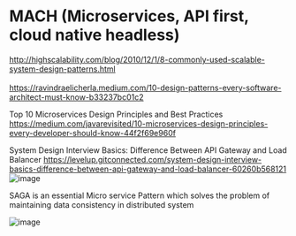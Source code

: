 # MACH (Microservices, API first, cloud native headless)
http://highscalability.com/blog/2010/12/1/8-commonly-used-scalable-system-design-patterns.html <br/> <br/>
https://ravindraelicherla.medium.com/10-design-patterns-every-software-architect-must-know-b33237bc01c2 <br/>

Top 10 Microservices Design Principles and Best Practices
https://medium.com/javarevisited/10-microservices-design-principles-every-developer-should-know-44f2f69e960f

System Design Interview Basics: Difference Between API Gateway and Load Balancer
https://levelup.gitconnected.com/system-design-interview-basics-difference-between-api-gateway-and-load-balancer-60260b568121
![image](https://user-images.githubusercontent.com/43515480/234581615-17e84c36-750c-4e24-a874-27e58f289cae.png)

SAGA is an essential Micro service Pattern which solves the problem of maintaining data consistency in distributed system

![image](https://user-images.githubusercontent.com/43515480/234581866-cd090b37-e2b6-4029-8a9e-9781c373870b.png)
